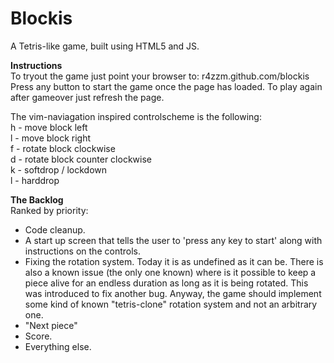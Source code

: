 Blockis
=======

A Tetris-like game, built using HTML5 and JS.

<b>Instructions</b><br>
To tryout the game just point your browser to: <url>r4zzm.github.com/blockis</url><br/>
Press any button to start the game once the page has loaded. To play again 
after gameover just refresh the page.  

The vim-naviagation inspired controlscheme is the following:<br/>
h - move block left<br/>
l - move block right<br/>
f - rotate block clockwise<br/>
d - rotate block counter clockwise<br/>
k - softdrop / lockdown<br/>
l - harddrop<br/>

<b>The Backlog</b><br/>
Ranked by priority:
- Code cleanup.
- A start up screen that tells the user to 'press any key to start' along
with instructions on the controls.
- Fixing the rotation system. Today it is as undefined as it can be. There is 
also a known issue (the only one known) where is it possible to keep a piece 
alive for an endless duration as long as it is being rotated. This was
introduced to fix another bug. Anyway, the game should implement some kind of 
known "tetris-clone" rotation system and not an arbitrary one.
- "Next piece"
- Score.
- Everything else.